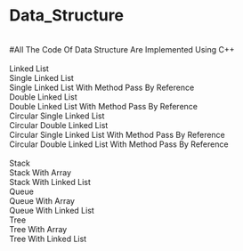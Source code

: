 # Data_Structure <br/>
<br/>
#All The Code Of Data Structure Are Implemented Using C++ <br/>
<br/>
Linked List <br/>
  Single Linked List <br/>
  Single Linked List With Method Pass By Reference <br/>
  Double Linked List <br/>
  Double Linked List With Method Pass By Reference <br/>
  Circular Single Linked List <br/>
  Circular Double Linked List <br/>
  Circular Single Linked List With Method Pass By Reference <br/>
  Circular Double Linked List With Method Pass By Reference <br/>
<br/>
Stack <br/>
  Stack With Array <br/>
  Stack With Linked List <br/>
Queue <br/>
  Queue With Array <br/>
  Queue With Linked List <br/>
Tree <br/>
  Tree With Array <br/>
  Tree With Linked List <br/>
<br/>
